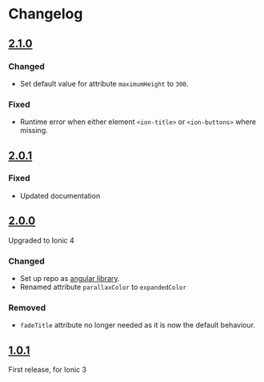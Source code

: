 # Changelog

## [2.1.0](https://github.com/RaschidJFR/ionic-header-parallax/releases/tag/2.1.0)

### Changed
* Set default value for attribute `maximumHeight` to `300`.

### Fixed
* Runtime error when either element `<ion-title>` or `<ion-buttons>` where missing.

## [2.0.1](https://github.com/RaschidJFR/ionic-header-parallax/releases/tag/2.0.1)

### Fixed
* Updated documentation


## [2.0.0](https://github.com/RaschidJFR/ionic-header-parallax/releases/tag/2.0.0)
Upgraded to Ionic 4

### Changed
* Set up repo as [angular library](https://angular.io/guide/creating-libraries).
* Renamed attribute `parallaxColor` to `expandedColor`

### Removed
* `fadeTitle` attribute no longer needed as it is now the default behaviour.


## [1.0.1](https://github.com/RaschidJFR/ionic-header-parallax/releases/tag/1.0.1)
First release, for Ionic 3